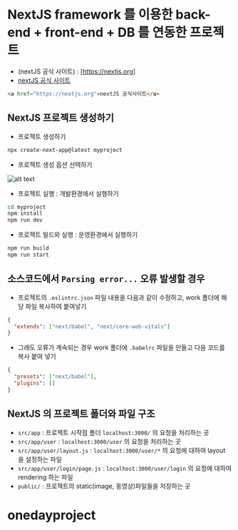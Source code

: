 # NextJS framework 를 이용한 back-end + front-end + DB 를 연동한 프로젝트

- (nextJS 공식 사이트) : [https://nextjs.org]
- [nextJS 공식 사이트](https://nextjs.org)

```html
<a href="https://nextjs.org">nextJS 공식사이트</a>
```

## NextJS 프로젝트 생성하기

- 프로젝트 생성하기

```bash
npx create-next-app@latest myproject
```

- 프로젝트 생성 옵션 선택하기

![alt text](image.png)

- 프로젝트 실행 : 개발환경에서 실행하기

```bash
cd myproject
npm install
npm run dev
```

- 프로젝트 빌드와 실행 : 운영환경에서 실행하기

```bash
npm run build
npm run start
```

## 소스코드에서 `Parsing error...` 오류 발생할 경우

- 프로젝트의 `.eslintrc.json` 파일 내용을 다음과 같이 수정하고, work 폴더에 해당 파일 복사하여 붙여넣기

```json
{
  "extends": ["next/babel", "next/core-web-vitals"]
}
```

- 그래도 오류가 계속되는 경우 work 폴더에 `.babelrc` 파일을 만들고 다음 코드를 복사 붙여 넣기

```json
{
  "presets": ["next/babel"],
  "plugins": []
}
```

## NextJS 의 프로젝트 폴더와 파일 구조

- `src/app` : 프로젝트 시작점 폴더 `localhost:3000/` 의 요청을 처리하는 곳
- `src/app/user` : `localhost:3000/user` 의 요청을 처리하는 곳
- `src/app/user/layout.js` : `localhost:3000/user/*` 의 요청에 대하여 layout 을 설정하는 파일
- `src/app/user/login/page.js` : `localhost:3000/user/login` 의 요청에 대하여 rendering 하는 파일
- `public/` : 프로젝트의 static(image, 동영상)파일들을 저장하는 곳
# onedayproject
